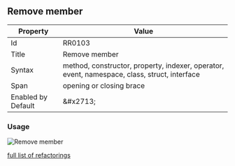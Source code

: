 ## Remove member

| Property | Value |
| -------- | ----- |
| Id | RR0103 |
| Title | Remove member |
| Syntax | method, constructor, property, indexer, operator, event, namespace, class, struct, interface |
| Span | opening or closing brace |
| Enabled by Default | &\#x2713; |

### Usage

![Remove member](../../images/refactorings/RemoveMember.png)

[full list of refactorings](Refactorings.md)